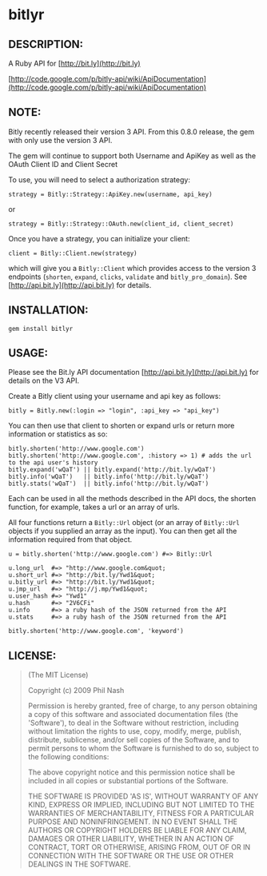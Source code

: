 # bitlyr

## DESCRIPTION:

A Ruby API for [http://bit.ly](http://bit.ly)

[http://code.google.com/p/bitly-api/wiki/ApiDocumentation](http://code.google.com/p/bitly-api/wiki/ApiDocumentation)

## NOTE:

Bitly recently released their version 3 API. From this 0.8.0 release, the gem with only use the version 3 API.

The gem will continue to support both Username and ApiKey as well as the OAuth Client ID and Client Secret

To use, you will need to select a authorization strategy:

    strategy = Bitly::Strategy::ApiKey.new(username, api_key)

or

    strategy = Bitly::Strategy::OAuth.new(client_id, client_secret)

Once you have a strategy, you can initialize your client:

    client = Bitly::Client.new(strategy)

which will give you a ``Bitly::Client`` which provides access to the version 3 endpoints (``shorten``, ``expand``, ``clicks``, ``validate`` and ``bitly_pro_domain``). See [http://api.bit.ly](http://api.bit.ly) for details.


## INSTALLATION:

    gem install bitlyr

## USAGE:

Please see the Bit.ly API documentation [http://api.bit.ly](http://api.bit.ly) for details on the V3 API.

Create a Bitly client using your username and api key as follows:

    bitly = Bitly.new(:login => "login", :api_key => "api_key")

You can then use that client to shorten or expand urls or return more information or statistics as so:

    bitly.shorten('http://www.google.com')
    bitly.shorten('http://www.google.com', :history => 1) # adds the url to the api user's history
    bitly.expand('wQaT') || bitly.expand('http://bit.ly/wQaT')
    bitly.info('wQaT')   || bitly.info('http://bit.ly/wQaT')
    bitly.stats('wQaT')  || bitly.info('http://bit.ly/wQaT')

Each can be used in all the methods described in the API docs, the shorten function, for example, takes a url or an array of urls.

All four functions return a ``Bitly::Url`` object (or an array of ``Bitly::Url`` objects if you supplied an array as the input). You can then get all the information required from that object.

    u = bitly.shorten('http://www.google.com') #=> Bitly::Url

    u.long_url  #=> "http://www.google.com&quot;
    u.short_url #=> "http://bit.ly/Ywd1&quot;
    u.bitly_url #=> "http://bit.ly/Ywd1&quot;
    u.jmp_url   #=> "http://j.mp/Ywd1&quot;
    u.user_hash #=> "Ywd1"
    u.hash      #=> "2V6CFi"
    u.info      #=> a ruby hash of the JSON returned from the API
    u.stats     #=> a ruby hash of the JSON returned from the API

    bitly.shorten('http://www.google.com', 'keyword')

## LICENSE:

> (The MIT License)
>
> Copyright (c) 2009 Phil Nash
>
> Permission is hereby granted, free of charge, to any person obtaining
> a copy of this software and associated documentation files (the
> 'Software'), to deal in the Software without restriction, including
> without limitation the rights to use, copy, modify, merge, publish,
> distribute, sublicense, and/or sell copies of the Software, and to
> permit persons to whom the Software is furnished to do so, subject to
> the following conditions:
>
> The above copyright notice and this permission notice shall be
> included in all copies or substantial portions of the Software.
>
> THE SOFTWARE IS PROVIDED 'AS IS', WITHOUT WARRANTY OF ANY KIND,
> EXPRESS OR IMPLIED, INCLUDING BUT NOT LIMITED TO THE WARRANTIES OF
> MERCHANTABILITY, FITNESS FOR A PARTICULAR PURPOSE AND NONINFRINGEMENT.
> IN NO EVENT SHALL THE AUTHORS OR COPYRIGHT HOLDERS BE LIABLE FOR ANY
> CLAIM, DAMAGES OR OTHER LIABILITY, WHETHER IN AN ACTION OF CONTRACT,
> TORT OR OTHERWISE, ARISING FROM, OUT OF OR IN CONNECTION WITH THE
> SOFTWARE OR THE USE OR OTHER DEALINGS IN THE SOFTWARE.
